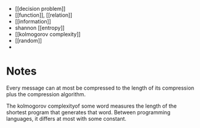 
- [[decision problem]]
- [[function]], [[relation]]
- [[information]]
- shannon [[entropy]]
- [[kolmogorov complexity]]
- [[random]]
- 


# Notes

Every message can at most be compressed to the length of its compression plus the compression algorithm.

The kolmogorov complexityof some word measures the length of the shortest program that generates that word. Between programming languages, it differs at most with some constant.



